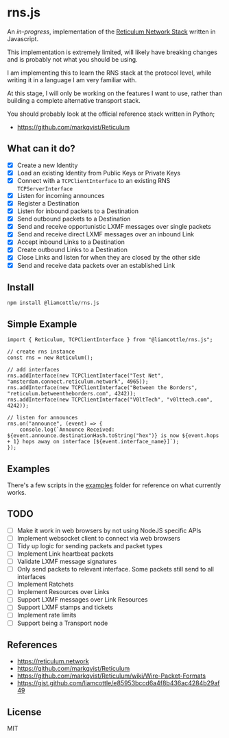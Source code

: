 # rns.js

An _in-progress_, implementation of the [Reticulum Network Stack](https://reticulum.network/) written in Javascript.

This implementation is extremely limited, will likely have breaking changes and is probably not what you should be using.

I am implementing this to learn the RNS stack at the protocol level, while writing it in a language I am very familiar with.

At this stage, I will only be working on the features I want to use, rather than building a complete alternative transport stack.

You should probably look at the official reference stack written in Python;

- https://github.com/markqvist/Reticulum

## What can it do?

- [x] Create a new Identity
- [x] Load an existing Identity from Public Keys or Private Keys
- [x] Connect with a `TCPClientInterface` to an existing RNS `TCPServerInterface`
- [x] Listen for incoming announces
- [x] Register a Destination
- [x] Listen for inbound packets to a Destination
- [x] Send outbound packets to a Destination
- [x] Send and receive opportunistic LXMF messages over single packets
- [x] Send and receive direct LXMF messages over an inbound Link
- [x] Accept inbound Links to a Destination
- [x] Create outbound Links to a Destination
- [x] Close Links and listen for when they are closed by the other side
- [x] Send and receive data packets over an established Link

## Install

```
npm install @liamcottle/rns.js
```

## Simple Example

```
import { Reticulum, TCPClientInterface } from "@liamcottle/rns.js";

// create rns instance
const rns = new Reticulum();

// add interfaces
rns.addInterface(new TCPClientInterface("Test Net", "amsterdam.connect.reticulum.network", 4965));
rns.addInterface(new TCPClientInterface("Between the Borders", "reticulum.betweentheborders.com", 4242));
rns.addInterface(new TCPClientInterface("V0ltTech", "v0lttech.com", 4242));

// listen for announces
rns.on("announce", (event) => {
    console.log(`Announce Received: ${event.announce.destinationHash.toString("hex")} is now ${event.hops + 1} hops away on interface [${event.interface_name}]`);
});
```

## Examples

There's a few scripts in the [examples](./examples) folder for reference on what currently works.

## TODO

- [ ] Make it work in web browsers by not using NodeJS specific APIs
- [ ] Implement websocket client to connect via web browsers
- [ ] Tidy up logic for sending packets and packet types
- [ ] Implement Link heartbeat packets
- [ ] Validate LXMF message signatures
- [ ] Only send packets to relevant interface. Some packets still send to all interfaces
- [ ] Implement Ratchets
- [ ] Implement Resources over Links
- [ ] Support LXMF messages over Link Resources
- [ ] Support LXMF stamps and tickets
- [ ] Implement rate limits
- [ ] Support being a Transport node

## References

- https://reticulum.network
- https://github.com/markqvist/Reticulum
- https://github.com/markqvist/Reticulum/wiki/Wire-Packet-Formats
- https://gist.github.com/liamcottle/e85953bccd6a4f8b436ac4284b29af49

## License

MIT
